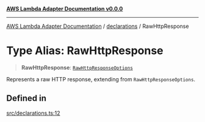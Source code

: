 [**AWS Lambda Adapter Documentation v0.0.0**](../../README.md)

***

[AWS Lambda Adapter Documentation](../../modules.md) / [declarations](../README.md) / RawHttpResponse

# Type Alias: RawHttpResponse

> **RawHttpResponse**: [`RawHttpResponseOptions`](../interfaces/RawHttpResponseOptions.md)

Represents a raw HTTP response, extending from `RawHttpResponseOptions`.

## Defined in

[src/declarations.ts:12](https://github.com/stonemjs/aws-middleware/blob/f8f28d71d5c0361fb5acf8a9a666be52d9e731c3/src/declarations.ts#L12)
